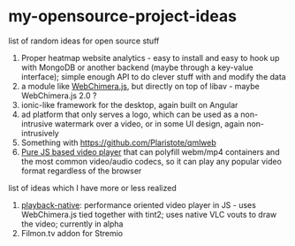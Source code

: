 # my-opensource-project-ideas
list of random ideas for open source stuff

1. Proper heatmap website analytics - easy to install and easy to hook up with MongoDB or another backend (maybe through a key-value interface); simple enough API to do clever stuff with and modify the data
2. a module like [WebChimera.js](http://webchimera.org), but directly on top of libav - maybe WebChimera.js 2.0 ?
3. ionic-like framework for the desktop, again built on Angular
4. ad platform that only serves a logo, which can be used as a non-intrusive watermark over a video, or in some UI design, again non-intrusively
6. Something with https://github.com/Plaristote/qmlweb
7. [Pure JS based video player](/js-player.md) that can polyfill webm/mp4 containers and the most common video/audio codecs, so it can play any popular video format regardless of the browser 


list of ideas which I have more or less realized

1. [playback-native](http://github.com/Ivshti/playback-native): performance oriented video player in JS - uses WebChimera.js tied together with tint2; uses native VLC vouts to draw the video; currently in alpha
2. Filmon.tv addon for Stremio
